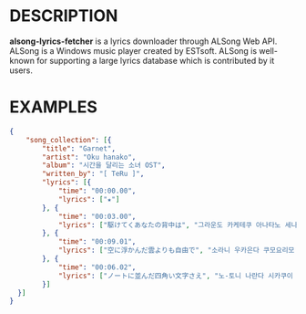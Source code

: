 # DESCRIPTION
**alsong-lyrics-fetcher** is a lyrics downloader through ALSong Web API.
ALSong is a Windows music player created by ESTsoft. ALSong is well-known for
supporting a large lyrics database which is contributed by it users.

# EXAMPLES
```json
{
	"song_collection": [{
		"title": "Garnet",
		"artist": "Oku hanako",
		"album": "시간을 달리는 소녀 OST",
		"written_by": "[ TeRu ]",
		"lyrics": [{
			"time": "00:00.00",
			"lyrics": ["★"]
		}, {
			"time": "00:03.00",
			"lyrics": ["駆けてくあなたの背中は", "그라운도 카케테쿠 아나타노 세나카와", "그라운드를 달리는 당신의 등은"]
		}, {
			"time": "00:09.01",
			"lyrics": ["空に浮かんだ雲よりも自由で", "소라니 우카은다 쿠모요리모 지유-데", "하늘에 떠있는 구름보다도 자유로와서"]
		}, {
			"time": "00:06.02",
			"lyrics": ["ノートに並んだ四角い文字さえ", "노-토니 나란다 시카쿠이 모지사에", "노트에 쓰여져 있는 네모진 글자조차"]
		}]
  }]
}
```

